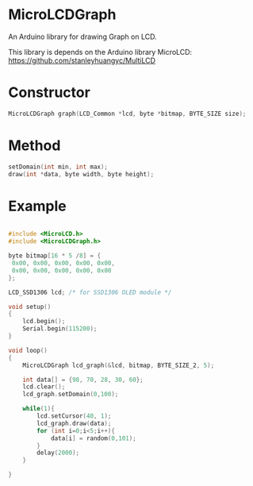 MicroLCDGraph
=============

An Arduino library for drawing Graph on LCD.

This library is depends on the Arduino library MicroLCD:
https://github.com/stanleyhuangyc/MultiLCD

# Constructor

```C++
MicroLCDGraph graph(LCD_Common *lcd, byte *bitmap, BYTE_SIZE size);
```

# Method

```C++
setDomain(int min, int max);
draw(int *data, byte width, byte height);
```

# Example

```C++

#include <MicroLCD.h>
#include <MicroLCDGraph.h>

byte bitmap[16 * 5 /8] = {
 0x00, 0x00, 0x00, 0x00, 0x00,
 0x00, 0x00, 0x00, 0x00, 0x00
};

LCD_SSD1306 lcd; /* for SSD1306 OLED module */

void setup()
{
    lcd.begin();
    Serial.begin(115200);
}

void loop()
{
    MicroLCDGraph lcd_graph(&lcd, bitmap, BYTE_SIZE_2, 5);

    int data[] = {98, 70, 28, 30, 60};
    lcd.clear();
    lcd_graph.setDomain(0,100);

    while(1){
        lcd.setCursor(40, 1);
        lcd_graph.draw(data);
        for (int i=0;i<5;i++){
            data[i] = random(0,101);
        }
        delay(2000);
    }

}

```
